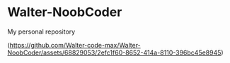 # Walter-NoobCoder
My personal repository

(https://github.com/Walter-code-max/Walter-NoobCoder/assets/68829053/2efc1f60-8652-414a-8110-396bc45e8945)
